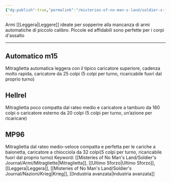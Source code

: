```yaml
---
{"dg-publish":true,"permalink":"/misteries-of-no-man-s-land/soldier-s-journal/armi/mitragliette/","tags":["gardenEntry"]}
---
```


Armi [[Leggera\|Leggere]] ideate per sopperire alla mancanza di armi automatiche di piccolo calibro. Piccole ed affidabili sono perfette per i corpi d'assalto

---
## Automatico m15
Mitraglietta automatica leggera con il tipico caricatore superiore, cadenza molto rapida, caricatore da 25 colpi (5 colpi per turno, ricaricabile fuori dal proprio turno)
## Hellrel
Mitraglietta poco compatta dal rateo medio e caricatore a tamburo da 160 colpi o caricatore esterno da 20 colpi (5 colpi per turno, un’azione per ricaricare)
## MP96
Mitraglietta dal rateo medio-veloce compatta e perfetta per le cariche a baionetta, caricatore a chiocciola da 32 colpi(5 colpi per turno, ricaricabile fuori dal proprio turno)
Keyword:
	[[Misteries of No Man's Land/Soldier's Journal/Armi/Mitragliette\|Mitraglietta]], [[Ultimo Sforzo\|Ultimo Sforzo]], [[Leggera\|Leggera]], [[Misteries of No Man's Land/Soldier's Journal/Nazioni/Krieg\|Krieg]], [[Industria avanzata\|Industria avanzata]]